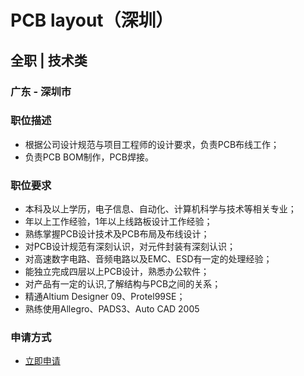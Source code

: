 
# PCB layout（深圳）
## 全职  |  技术类
### 广东 - 深圳市

### 职位描述
- 根据公司设计规范与项目工程师的设计要求，负责PCB布线工作；
- 负责PCB BOM制作，PCB焊接。
### 职位要求
- 本科及以上学历，电子信息、自动化、计算机科学与技术等相关专业；
- 年以上工作经验，1年以上线路板设计工作经验；
- 熟练掌握PCB设计技术及PCB布局及布线设计；
- 对PCB设计规范有深刻认识，对元件封装有深刻认识；
- 对高速数字电路、音频电路以及EMC、ESD有一定的处理经验；
- 能独立完成四层以上PCB设计，熟悉办公软件；
- 对产品有一定的认识,了解结构与PCB之间的关系；
- 精通Altium Designer 09、Protel99SE；
- 熟练使用Allegro、PADS3、Auto CAD 2005
### 申请方式
- <a href="mailto:hr@tuya.com?subject=求职简历-PCB layout（深圳）-来自GitHub">立即申请</a>